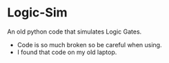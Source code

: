 # Logic-Sim
An old python code that simulates Logic Gates.
* Code is so much broken so be careful when using.
* I found that code on my old laptop.

